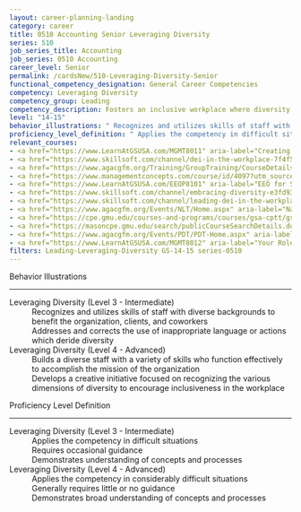 ```yaml
---
layout: career-planning-landing
category: career
title: 0510 Accounting Senior Leveraging Diversity
series: 510
job_series_title: Accounting
job_series: 0510 Accounting
career_level: Senior
permalink: /cardsNew/510-Leveraging-Diversity-Senior
functional_competency_designation: General Career Competencies
competency: Leveraging Diversity
competency_group: Leading
competency_description: Fosters an inclusive workplace where diversity and individual differences are valued and leveraged to achieve the vision and mission of the organization.
level: "14-15"
behavior_illustrations: " Recognizes and utilizes skills of staff with diverse backgrounds to benefit the organization, clients, and coworkers  Addresses and corrects the use of inappropriate language or actions which deride diversity ?  Builds a diverse staff with a variety of skills who function effectively to accomplish the mission of the organization  Develops a creative initiative focused on recognizing the various dimensions of diversity to encourage inclusiveness in the workplace"
proficiency_level_definition: " Applies the competency in difficult situations  Requires occasional guidance  Demonstrates understanding of concepts and processes ?  Applies the competency in considerably difficult situations  Generally requires little or no guidance  Demonstrates broad understanding of concepts and processes"
relevant_courses: 
- <a href="https://www.LearnAtGSUSA.com/MGMT8011" aria-label="Creating A Culture of Diversity, Equity, Inclusion and Accessibility in Government (MGMT8011) - https://www.LearnAtGSUSA.com/MGMT8011">Creating A Culture of Diversity, Equity, Inclusion and Accessibility in Government (MGMT8011)</a>, Graduate School USA (GSUSA)
- <a href="https://www.skillsoft.com/channel/dei-in-the-workplace-7f4f5266-b17d-4e3d-bf3a-0902572aecd1?cta=feds" aria-label="DEI In The Workplace Channel - https://www.skillsoft.com/channel/dei-in-the-workplace-7f4f5266-b17d-4e3d-bf3a-0902572aecd1?cta=feds">DEI In The Workplace Channel</a>, Skillsoft
- <a href="https://www.agacgfm.org/Training/GroupTraining/CourseDetails.aspx?ID=48" aria-label="Diversity in the Workplace -- Learning How to Work Together - https://www.agacgfm.org/Training/GroupTraining/CourseDetails.aspx?ID=48">Diversity in the Workplace -- Learning How to Work Together</a>, AGA
- <a href="https://www.managementconcepts.com/course/id/4097?utm_source=CFOportal&utm_medium=listing&utm_campaign=CFOTTEP&utm_id=23FM" aria-label="Diversity of Thought&#58; Fostering a Diverse and Inclusive Workplace - https://www.managementconcepts.com/course/id/4097?utm_source=CFOportal&utm_medium=listing&utm_campaign=CFOTTEP&utm_id=23FM">Diversity of Thought&#58; Fostering a Diverse and Inclusive Workplace</a>, Management Concepts
- <a href="https://www.LearnAtGSUSA.com/EEOP8101" aria-label="EEO for Supervisors and Managers (EEOP8101) - https://www.LearnAtGSUSA.com/EEOP8101">EEO for Supervisors and Managers (EEOP8101)</a>, Graduate School USA (GSUSA)
- <a href="https://www.skillsoft.com/channel/embracing-diversity-e3fd93a0-c400-11e7-bfa9-ef5e1a5e569f?cta=feds" aria-label="Embracing Diversity Channel (SLDP) - https://www.skillsoft.com/channel/embracing-diversity-e3fd93a0-c400-11e7-bfa9-ef5e1a5e569f?cta=feds">Embracing Diversity Channel (SLDP)</a>, Skillsoft
- <a href="https://www.skillsoft.com/channel/leading-dei-in-the-workplace-044ea789-0d6f-497b-83b3-87e205947bd1?cta=feds" aria-label="Leading DEI In The Workplace Channel - https://www.skillsoft.com/channel/leading-dei-in-the-workplace-044ea789-0d6f-497b-83b3-87e205947bd1?cta=feds">Leading DEI In The Workplace Channel</a>, Skillsoft
- <a href="https://www.agacgfm.org/Events/NLT/Home.aspx" aria-label="National Leadership Training (NLT) - multi-competency training - https://www.agacgfm.org/Events/NLT/Home.aspx">National Leadership Training (NLT) - multi-competency training</a>, AGA
- <a href="https://cpe.gmu.edu/courses-and-programs/courses/gsa-cptt/gsa-cptt-pebu-0412-engaging-and-succeeding-in-negotiations-for-women.php" aria-label="PEBU 0412 Engaging and Succeeding in Negotiations for Women - https://cpe.gmu.edu/courses-and-programs/courses/gsa-cptt/gsa-cptt-pebu-0412-engaging-and-succeeding-in-negotiations-for-women.php">PEBU 0412 Engaging and Succeeding in Negotiations for Women</a>, George Mason University
- <a href="https://masoncpe.gmu.edu/search/publicCourseSearchDetails.do?method=load&courseId=2409056" aria-label="PEBU 0501 Chief Diversity, Equity, and Inclusion Officer Certificate - https://masoncpe.gmu.edu/search/publicCourseSearchDetails.do?method=load&courseId=2409056">PEBU 0501 Chief Diversity, Equity, and Inclusion Officer Certificate</a>, George Mason University
- <a href="https://www.agacgfm.org/Events/PDT/PDT-Home.aspx" aria-label="Professional Development Training (PDT) - multi-competency training - https://www.agacgfm.org/Events/PDT/PDT-Home.aspx">Professional Development Training (PDT) - multi-competency training</a>, AGA
- <a href="https://www.LearnAtGSUSA.com/MGMT8012" aria-label="Your Role in Creating a Culture of Diversity, Equity, Inclusion and Accessibility in Government (DEIA) (MGMT8012) - https://www.LearnAtGSUSA.com/MGMT8012">Your Role in Creating a Culture of Diversity, Equity, Inclusion and Accessibility in Government (DEIA) (MGMT8012)</a>, Graduate School USA (GSUSA)
filters: Leading-Leveraging-Diversity GS-14-15 series-0510
---
```


<div class="desktop:grid-col-6 margin-y-3">
  <div class="border-top-2 bg-white padding-3 shadow-5 height-full members-hover border-1px button-border border-top-blue radius-lg">
    <p class="text-bold label-color font-size-21">Behavior Illustrations</p>
    <hr class="hr-green"/>
    <dl class="text-base card-content-color"><dt>Leveraging Diversity (Level 3 - Intermediate)</dt><dd>Recognizes and utilizes skills of staff with diverse backgrounds to benefit the organization, clients, and coworkers </dd><dd>Addresses and corrects the use of inappropriate language or actions which deride diversity</dd><dt>Leveraging Diversity (Level 4 - Advanced)</dt><dd>Builds a diverse staff with a variety of skills who function effectively to accomplish the mission of the organization </dd><dd>Develops a creative initiative focused on recognizing the various dimensions of diversity to encourage inclusiveness in the workplace</dd></dl>
  </div>
</div>
<div class="desktop:grid-col-6 margin-y-3">
  <div class="border-top-2 bg-white padding-3 shadow-5 height-full members-hover border-1px button-border border-top-blue radius-lg">
    <p class="text-bold label-color font-size-21">Proficiency Level Definition</p>
     <hr class="hr-green"/>
    <dl class="text-base card-content-color"><dt>Leveraging Diversity (Level 3 - Intermediate)</dt><dd>Applies the competency in difficult situations </dd><dd>Requires occasional guidance </dd><dd>Demonstrates understanding of concepts and processes</dd><dt>Leveraging Diversity (Level 4 - Advanced)</dt><dd>Applies the competency in considerably difficult situations </dd><dd>Generally requires little or no guidance </dd><dd>Demonstrates broad understanding of concepts and processes</dd></dl>
  </div>
</div>